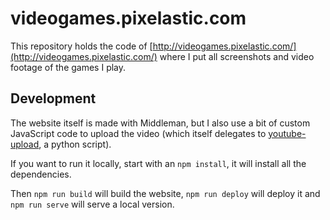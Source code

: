 # videogames.pixelastic.com

This repository holds the code of
[http://videogames.pixelastic.com/](http://videogames.pixelastic.com/) where
I put all screenshots and video footage of the games I play.

## Development

The website itself is made with Middleman, but I also use a bit of custom
JavaScript code to upload the video (which itself delegates to
[youtube-upload][1], a python script).

If you want to run it locally, start with an `npm install`, it will install all
the dependencies.

Then `npm run build` will build the website, `npm run deploy` will deploy it and
`npm run serve` will serve a local version.

[1]: https://github.com/tokland/youtube-upload
